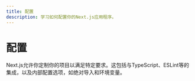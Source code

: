 ```yaml
---
title: 配置
description: 学习如何配置你的Next.js应用程序。
---
```

# 配置

Next.js允许你定制你的项目以满足特定要求。这包括与TypeScript、ESLint等的集成，以及内部配置选项，如绝对导入和环境变量。